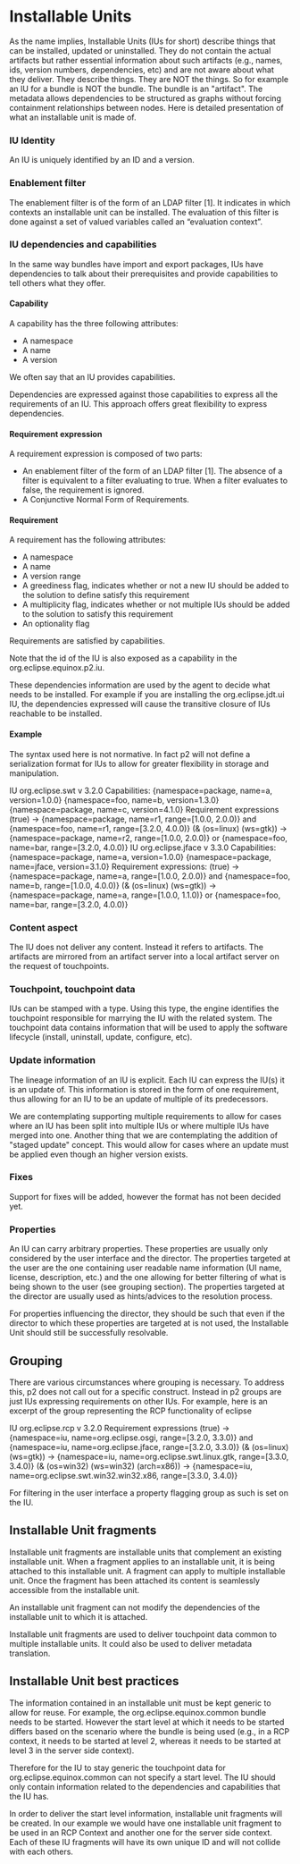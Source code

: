 # Installable Units

As the name implies, Installable Units (IUs for short) describe things that can be installed, updated or uninstalled.
They do not contain the actual artifacts but rather essential information about such artifacts (e.g., names, ids, version numbers, dependencies, etc) and are not aware about what they deliver.
They describe things.
They are NOT the things.
So for example an IU for a bundle is NOT the bundle.
The bundle is an "artifact".
The metadata allows dependencies to be structured as graphs without forcing containment relationships between nodes.
Here is detailed presentation of what an installable unit is made of.

### IU Identity

An IU is uniquely identified by an ID and a version.

### Enablement filter

The enablement filter is of the form of an LDAP filter \[1\].
It indicates in which contexts an installable unit can be installed.
The evaluation of this filter is done against a set of valued variables called an “evaluation context”.

### IU dependencies and capabilities

In the same way bundles have import and export packages, IUs have dependencies to talk about their prerequisites and provide capabilities to tell others what they offer.

#### Capability

A capability has the three following attributes:

*   A namespace
*   A name
*   A version

We often say that an IU provides capabilities.

  
Dependencies are expressed against those capabilities to express all the requirements of an IU.
This approach offers great flexibility to express dependencies.

#### Requirement expression

A requirement expression is composed of two parts:

*   An enablement filter of the form of an LDAP filter \[1\].
    The absence of a filter is equivalent to a filter evaluating to true.
    When a filter evaluates to false, the requirement is ignored.
*   A Conjunctive Normal Form of Requirements.

#### Requirement

A requirement has the following attributes:

*   A namespace
*   A name
*   A version range
*   A greediness flag, indicates whether or not a new IU should be added to the solution to define satisfy this requirement
*   A multiplicity flag, indicates whether or not multiple IUs should be added to the solution to satisfy this requirement
*   An optionality flag

Requirements are satisfied by capabilities.

  
Note that the id of the IU is also exposed as a capability in the org.eclipse.equinox.p2.iu.

These dependencies information are used by the agent to decide what needs to be installed.
For example if you are installing the org.eclipse.jdt.ui IU, the dependencies expressed will cause the transitive closure of IUs reachable to be installed.

#### Example

The syntax used here is not normative.
In fact p2 will not define a serialization format for IUs to allow for greater flexibility in storage and manipulation.

 IU org.eclipse.swt v 3.2.0
   Capabilities:
     {namespace=package, name=a, version=1.0.0}
     {namespace=foo, name=b, version=1.3.0}
     {namespace=package, name=c, version=4.1.0}
 Requirement expressions
   (true) ->
     {namespace=package, name=r1, range=\[1.0.0, 2.0.0)} and
     {namespace=foo, name=r1, range=\[3.2.0, 4.0.0)}
   (& (os=linux) (ws=gtk)) ->
     {namespace=package, name=r2, range=\[1.0.0, 2.0.0)} or
     {namespace=foo, name=bar, range=\[3.2.0, 4.0.0)}
 IU org.eclipse.jface v 3.3.0
   Capabilities:
     {namespace=package, name=a, version=1.0.0}
     {namespace=package, name=jface, version=3.1.0}
   Requirement expressions:
     (true) ->
        {namespace=package, name=a, range=\[1.0.0, 2.0.0)} and
        {namespace=foo, name=b, range=\[1.0.0, 4.0.0)}
  (& (os=linux) (ws=gtk)) ->
        {namespace=package, name=a, range=\[1.0.0, 1.1.0)} or
        {namespace=foo, name=bar, range=\[3.2.0, 4.0.0)}

### Content aspect

The IU does not deliver any content.
Instead it refers to artifacts.
The artifacts are mirrored from an artifact server into a local artifact server on the request of touchpoints.

### Touchpoint, touchpoint data

IUs can be stamped with a type.
Using this type, the engine identifies the touchpoint responsible for marrying the IU with the related system.
The touchpoint data contains information that will be used to apply the software lifecycle (install, uninstall, update, configure, etc).

### Update information

The lineage information of an IU is explicit.
Each IU can express the IU(s) it is an update of.
This information is stored in the form of one requirement, thus allowing for an IU to be an update of multiple of its predecessors.

We are contemplating supporting multiple requirements to allow for cases where an IU has been split into multiple IUs or where multiple IUs have merged into one.
Another thing that we are contemplating the addition of "staged update" concept.
This would allow for cases where an update must be applied even though an higher version exists.

### Fixes

Support for fixes will be added, however the format has not been decided yet.

### Properties

An IU can carry arbitrary properties.
These properties are usually only considered by the user interface and the director.
The properties targeted at the user are the one containing user readable name information (UI name, license, description, etc.) and the one allowing for better filtering of what is being shown to the user (see grouping section).
The properties targeted at the director are usually used as hints/advices to the resolution process.

For properties influencing the director, they should be such that even if the director to which these properties are targeted at is not used, the Installable Unit should still be successfully resolvable.

Grouping
--------

There are various circumstances where grouping is necessary.
To address this, p2 does not call out for a specific construct.
Instead in p2 groups are just IUs expressing requirements on other IUs.
For example, here is an excerpt of the group representing the RCP functionality of eclipse

 IU org.eclipse.rcp v 3.2.0
   Requirement expressions
     (true) ->
       {namespace=iu, name=org.eclipse.osgi, range=\[3.2.0, 3.3.0)} and
       {namespace=iu, name=org.eclipse.jface, range=\[3.2.0, 3.3.0)}
     (& (os=linux) (ws=gtk)) ->
       {namespace=iu, name=org.eclipse.swt.linux.gtk, range=\[3.3.0, 3.4.0)}
     (& (os=win32) (ws=win32) (arch=x86)) ->
       {namespace=iu, name=org.eclipse.swt.win32.win32.x86, range=\[3.3.0, 3.4.0)}

For filtering in the user interface a property flagging group as such is set on the IU.

Installable Unit fragments
--------------------------

Installable unit fragments are installable units that complement an existing installable unit.
When a fragment applies to an installable unit, it is being attached to this installable unit.
A fragment can apply to multiple installable unit.
Once the fragment has been attached its content is seamlessly accessible from the installable unit.

An installable unit fragment can not modify the dependencies of the installable unit to which it is attached.

Installable unit fragments are used to deliver touchpoint data common to multiple installable units.
It could also be used to deliver metadata translation.

Installable Unit best practices
-------------------------------

The information contained in an installable unit must be kept generic to allow for reuse.
For example, the org.eclipse.equinox.common bundle needs to be started.
However the start level at which it needs to be started differs based on the scenario where the bundle is being used (e.g., in a RCP context, it needs to be started at level 2, whereas it needs to be started at level 3 in the server side context).

Therefore for the IU to stay generic the touchpoint data for org.eclipse.equinox.common can not specify a start level.
The IU should only contain information related to the dependencies and capabilities that the IU has.

In order to deliver the start level information, installable unit fragments will be created.
In our example we would have one installable unit fragment to be used in an RCP Context and another one for the server side context.
Each of these IU fragments will have its own unique ID and will not collide with each others.

